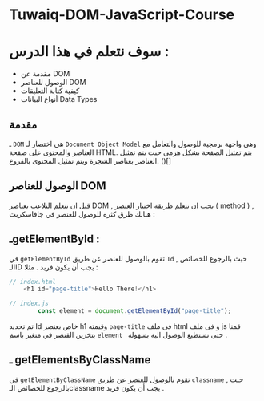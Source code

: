 # Tuwaiq-DOM-JavaScript-Course


# سوف نتعلم في هذا الدرس :
* مقدمة عن DOM 
* الوصول للعناصر DOM 
* كيفية كتابة التعليقات
* أنواع البيانات Data Types 

## مقدمة

ـ `DOM` هي اختصار لـ `Document Object Model` وهي واجهة برمجية للوصول والتعامل مع العناصر والمحتوى على صفحة HTML. يتم تمثيل الصفحة بشكل هرمي
حيث يتم تمثيل العناصر بعناصر الشجرة ويتم تمثيل المحتوى بالفروع.
()[]

## الوصول للعناصر DOM
قبل ان نتعلم التلاعب بعناصر DOM , يجب ان نتعلم طريقة اختيار العنصر ( method ) , هنالك طرق كثرة للوصول للعنصر في جافاسكربت :

## ـgetElementById :
في `getElementById` تقوم بالوصول للعنصر عن طريق `Id` , حيث بالرجوع للخصائص الـID يجب أن يكون فريد . 
مثلا :
```js
// index.html
    <h1 id="page-title">Hello There!</h1>
```
```js
// index.js 
        const element = document.getElementById("page-title");
```
تم تحديد Id خاص بعنصر h1 وقيمته `page-title` في ملف html و في ملف js قمنا بتخزين القنصر في متغير باسم `element ` حتى نستطيع الوصول اليه بسهوله .

## ـ getElementsByClassName
في `getElementByClassName` تقوم بالوصول للعنصر عن طريق `classname` , حيث بالرجوع للخصائص الـclassname يجب أن يكون فريد . 

